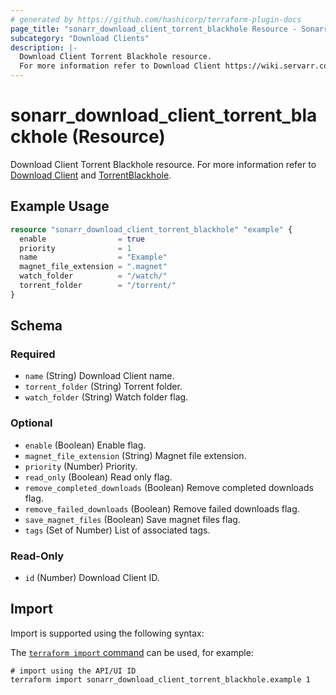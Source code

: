 ```yaml
---
# generated by https://github.com/hashicorp/terraform-plugin-docs
page_title: "sonarr_download_client_torrent_blackhole Resource - Sonarr"
subcategory: "Download Clients"
description: |-
  Download Client Torrent Blackhole resource.
  For more information refer to Download Client https://wiki.servarr.com/sonarr/settings#download-clients and TorrentBlackhole https://wiki.servarr.com/sonarr/supported#torrentblackhole.
---
```


# sonarr_download_client_torrent_blackhole (Resource)

<!-- subcategory:Download Clients -->
Download Client Torrent Blackhole resource.
For more information refer to [Download Client](https://wiki.servarr.com/sonarr/settings#download-clients) and [TorrentBlackhole](https://wiki.servarr.com/sonarr/supported#torrentblackhole).

## Example Usage

```terraform
resource "sonarr_download_client_torrent_blackhole" "example" {
  enable                = true
  priority              = 1
  name                  = "Example"
  magnet_file_extension = ".magnet"
  watch_folder          = "/watch/"
  torrent_folder        = "/torrent/"
}
```

<!-- schema generated by tfplugindocs -->
## Schema

### Required

- `name` (String) Download Client name.
- `torrent_folder` (String) Torrent folder.
- `watch_folder` (String) Watch folder flag.

### Optional

- `enable` (Boolean) Enable flag.
- `magnet_file_extension` (String) Magnet file extension.
- `priority` (Number) Priority.
- `read_only` (Boolean) Read only flag.
- `remove_completed_downloads` (Boolean) Remove completed downloads flag.
- `remove_failed_downloads` (Boolean) Remove failed downloads flag.
- `save_magnet_files` (Boolean) Save magnet files flag.
- `tags` (Set of Number) List of associated tags.

### Read-Only

- `id` (Number) Download Client ID.

## Import

Import is supported using the following syntax:

The [`terraform import` command](https://developer.hashicorp.com/terraform/cli/commands/import) can be used, for example:

```shell
# import using the API/UI ID
terraform import sonarr_download_client_torrent_blackhole.example 1
```

